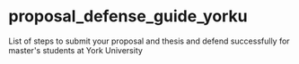 # proposal_defense_guide_yorku
List of steps to submit your proposal and thesis and defend successfully for master's students at York University 
